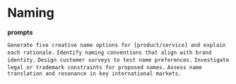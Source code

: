 # Naming

**prompts**

`Generate five creative name options for [product/service] and explain each rationale.`
`Identify naming conventions that align with brand identity.`
`Design customer surveys to test name preferences.`
`Investigate legal or trademark constraints for proposed names.`
`Assess name translation and resonance in key international markets.`